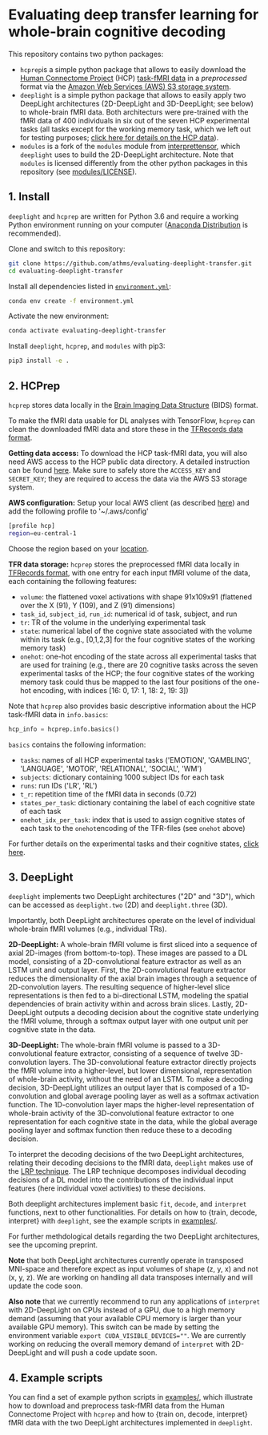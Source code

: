 # Evaluating deep transfer learning for whole-brain cognitive decoding

This repository contains two python packages: 
- `hcprep`is a simple python package that allows to easily download the [Human Connectome Project](http://www.humanconnectomeproject.org) (HCP) [task-fMRI data](https://www.humanconnectome.org/study/hcp-young-adult/project-protocol/task-fmri) in a *preprocessed* format via the [Amazon Web Services (AWS) S3 storage system](https://www.humanconnectome.org/study/hcp-young-adult/article/hcp-s1200-release-now-available-amazon-web-services).
- `deeplight` is a simple python package that allows to easily apply two DeepLight architectures (2D-DeepLight and 3D-DeepLight; see below) to whole-brain fMRI data. Both architecturs were pre-trained with the fMRI data of 400 individuals in six out of the seven HCP experimental tasks (all tasks except for the working memory task, which we left out for testing purposes; [click here for details on the HCP data](https://www.sciencedirect.com/science/article/abs/pii/S1053811913005272?via%3Dihub)). 
- `modules` is a fork of the `modules` module from [interprettensor](https://github.com/VigneshSrinivasan10/interprettensor), which `deeplight` uses to build the 2D-DeepLight architecture. Note that `modules` is licensed differently from the other python packages in this repository (see [modules/LICENSE](modules/LICENSE)).


## 1. Install
`deeplight` and `hcprep` are written for Python 3.6 and require a working Python environment running on your computer ([Anaconda Distribution](https://www.anaconda.com/distribution/) is recommended).

Clone and switch to this repository:
```bash
git clone https://github.com/athms/evaluating-deeplight-transfer.git
cd evaluating-deeplight-transfer
```

Install all dependencies listed in [`environment.yml`](environment.yml):
```bash
conda env create -f environment.yml
```

Activate the new environment:
```bash
conda activate evaluating-deeplight-transfer
```

Install `deeplight`, `hcprep`, and `modules` with pip3:
```bash
pip3 install -e .
```


## 2. HCPrep
`hcprep` stores data locally in the [Brain Imaging Data Structure](https://bids.neuroimaging.io) (BIDS) format.

To make the fMRI data usable for DL analyses with TensorFlow, `hcprep` can clean the downloaded fMRI data and store these in the [TFRecords data format](https://www.tensorflow.org/tutorials/load_data/tfrecord).  

**Getting data access:**
To download the HCP task-fMRI data, you will also need AWS access to the HCP public data directory. A detailed instruction can be found [here](https://wiki.humanconnectome.org/display/PublicData/How+To+Connect+to+Connectome+Data+via+AWS). Make sure to safely store the `ACCESS_KEY` and `SECRET_KEY`; they are required to access the data via the AWS S3 storage system. 

**AWS configuration:**
Setup your local AWS client (as described [here](https://docs.aws.amazon.com/cli/latest/userguide/cli-configure-files.html)) and add the following profile to '~/.aws/config'

```bash
[profile hcp]
region=eu-central-1
```
Choose the region based on your [location](https://docs.aws.amazon.com/AmazonRDS/latest/UserGuide/Concepts.RegionsAndAvailabilityZones.html).

**TFR data storage:**
`hcprep` stores the preprocessed fMRI data locally in [TFRecords format](https://www.tensorflow.org/tutorials/load_data/tfrecord), with one entry for each input fMRI volume of the data, each containing the following features:
- `volume`: the flattened voxel activations with shape 91x109x91 (flattened over the X (91), Y (109), and Z (91) dimensions)
- `task_id`, `subject_id`, `run_id`: numerical id of task, subject, and run
- `tr`: TR of the volume in the underlying experimental task
- `state`: numerical label of the cognive state associated with the volume within its task (e.g., [0,1,2,3] for the four cognitive states of the working memory task)
- `onehot`: one-hot encoding of the state across all experimental tasks that are used for training (e.g., there are 20 cognitive tasks across the seven experimental tasks of the HCP; the four cognitive states of the working memory task could thus be mapped to the last four positions of the one-hot encoding, with indices [16: 0, 17: 1, 18: 2, 19: 3])

Note that `hcprep` also provides basic descriptive information about the HCP task-fMRI data in `info.basics`:

```python
hcp_info = hcprep.info.basics()
```

`basics` contains the following information:
- `tasks`: names of all HCP experimental tasks ('EMOTION', 'GAMBLING', 'LANGUAGE', 'MOTOR', 'RELATIONAL', 'SOCIAL', 'WM')
- `subjects`: dictionary containing 1000 subject IDs for each task
- `runs`: run IDs ('LR', 'RL')
- `t_r`: repetition time of the fMRI data in seconds (0.72)
- `states_per_task`: dictionary containing the label of each cognitive state of each task
- `onehot_idx_per_task`: index that is used to assign cognitive states of each task to the `onehot`encoding of the TFR-files (see `onehot` above)

For further details on the experimental tasks and their cognitive states, [click here](https://www.sciencedirect.com/science/article/abs/pii/S1053811913005272?via%3Dihub).


## 3. DeepLight
`deeplight` implements two DeepLight architectures ("2D" and "3D"), which can be accessed as `deeplight.two` (2D) and `deeplight.three` (3D).

Importantly, both DeepLight architectures operate on the level of individual whole-brain fMRI volumes (e.g., individual TRs).

**2D-DeepLight:** A whole-brain fMRI volume is first sliced into a sequence of axial 2D-images (from bottom-to-top). These images are passed to a DL model, consisting of a 2D-convolutional feature extractor as well as an LSTM unit and output layer. First, the 2D-convolutional feature extractor reduces the dimensionality of the axial brain images through a sequence of 2D-convolution layers. The resulting sequence of higher-level slice representations is then fed to a bi-directional LSTM, modeling the spatial dependencies of brain activity within and across brain slices. Lastly, 2D-DeepLight outputs a decoding decision about the cognitive state underlying the fMRI volume, through a softmax output layer with one output unit per cognitive state in the data.

**3D-DeepLight:** The whole-brain fMRI volume is passed to a 3D-convolutional feature extractor, consisting of a sequence of twelve 3D-convolution layers. The 3D-convolutional feature extractor directly projects the fMRI volume into a higher-level, but lower dimensional, representation of whole-brain activity, without the need of an LSTM. To make a decoding decision, 3D-DeepLight utilizes an output layer that is composed of a 1D- convolution and global average pooling layer as well as a softmax activation function. The 1D-convolution layer maps the higher-level representation of whole-brain activity of the 3D-convolutional feature extractor to one representation for each cognitive state in the data, while the global average pooling layer and softmax function then reduce these to a decoding decision.

To interpret the decoding decisions of the two DeepLight architectures, relating their decoding decisions to the fMRI data, `deeplight` makes use of the [LRP technique](https://journals.plos.org/plosone/article?id=10.1371/journal.pone.0130140). The LRP technique decomposes individual decoding decisions of a DL model into the contributions of the individual input features (here individual voxel activities) to these decisions. 

Both deeplight architectures implement basic `fit`, `decode`, and `interpret` functions, next to other functionalities. For details on how to {train, decode, interpret} with `deeplight`, see the example scripts in [examples/](examples/).

For further methdological details regarding the two DeepLight architectures, see the upcoming preprint.

**Note** that both DeepLight architectures currently operate in transposed MNI-space and therefore expect as input volumes of shape (z, y, x) and not (x, y, z). We are working on handling all data transposes internally and will update the code soon.

**Also note** that we currently recommend to run any applications of `interpret` with 2D-DeepLight on CPUs instead of a GPU, due to a high memory demand (assuming that your available CPU memory is larger than your available GPU memory). This switch can be made by setting the environment variable `export CUDA_VISIBLE_DEVICES=""`. We are currently working on reducing the overall memory demand of `interpret` with 2D-DeepLight and will push a code update soon. 


## 4. Example scripts
You can find a set of example python scripts in [examples/](examples/), which illustrate how to download and preprocess task-fMRI data from the Human Connectome Project with `hcprep` and how to {train on, decode, interpret} fMRI data with the two DeepLight architectures implemented in `deeplight`.
